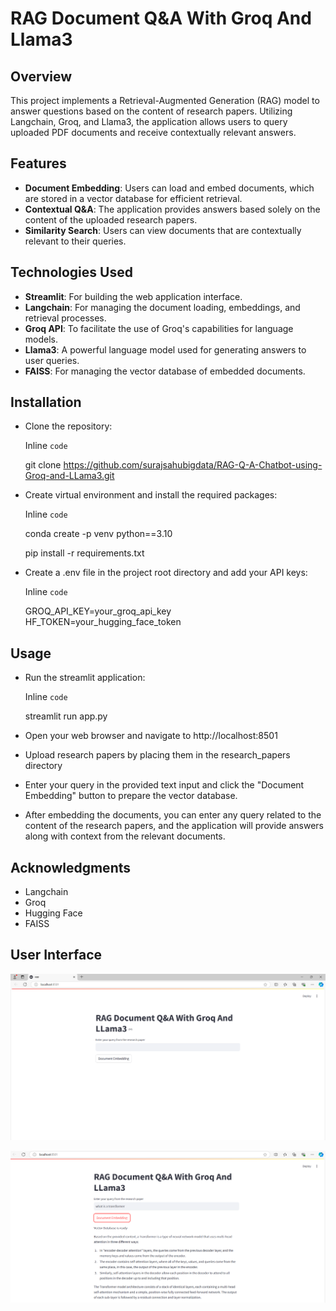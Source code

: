 # RAG Document Q&A With Groq And Llama3

## Overview
This project implements a Retrieval-Augmented Generation (RAG) model to answer questions based on the content of research papers. Utilizing Langchain, Groq, and Llama3, the application allows users to query uploaded PDF documents and receive contextually relevant answers.

## Features
+ **Document Embedding**: Users can load and embed documents, which are stored in a vector database for efficient retrieval.
+ **Contextual Q&A**: The application provides answers based solely on the content of the uploaded research papers.
+ **Similarity Search**: Users can view documents that are contextually relevant to their queries.

## Technologies Used
+ **Streamlit**: For building the web application interface.
+ **Langchain**: For managing the document loading, embeddings, and retrieval processes.
+ **Groq API**: To facilitate the use of Groq's capabilities for language models.
+ **Llama3**: A powerful language model used for generating answers to user queries.
+ **FAISS**: For managing the vector database of embedded documents.

## Installation
+ Clone the repository:

    Inline `code`

    git clone https://github.com/surajsahubigdata/RAG-Q-A-Chatbot-using-Groq-and-LLama3.git

+ Create virtual environment and install the required packages:

    Inline `code`

    conda create -p venv python==3.10

    pip install -r requirements.txt

+ Create a .env file in the project root directory and add your API keys:

    Inline `code`

    GROQ_API_KEY=your_groq_api_key
    HF_TOKEN=your_hugging_face_token

## Usage

+ Run the streamlit application:

    Inline `code`

    streamlit run app.py

+ Open your web browser and navigate to http://localhost:8501
+ Upload research papers by placing them in the research_papers directory
+ Enter your query in the provided text input and click the "Document Embedding" button to prepare the vector database.
+ After embedding the documents, you can enter any query related to the content of the research papers, and the application will     provide answers along with context from the relevant documents.

## Acknowledgments
+ Langchain
+ Groq
+ Hugging Face
+ FAISS

## User Interface

![alt text](<User Interface 1.PNG>)

![alt text](<User Interface 2.PNG>)







